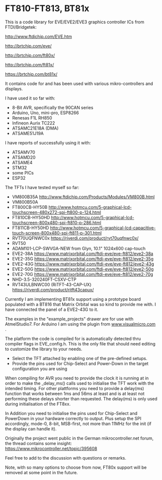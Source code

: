 # FT810-FT813, BT81x
This is a code library for EVE/EVE2/EVE3 graphics controller ICs from FTDI/Bridgetek:

http://www.ftdichip.com/EVE.htm

http://brtchip.com/eve/

http://brtchip.com/ft80x/

http://brtchip.com/ft81x/

https://brtchip.com/bt81x/

It contains code for and has been used with various mikro-controllers and displays.

I have used it so far with:

- 8-Bit AVR, specifically the 90CAN series
- Arduino, Uno, mini-pro, ESP8266
- Renesas F1L RH850
- Infineon Aurix TC222
- ATSAMC21E18A (DMA)
- ATSAME51J19A

I have reports of successfully using it with:

- ATSAMV70
- ATSAMD20
- ATSAME4
- STM32
- some PICs
- ESP32

The TFTs I have tested myself so far:

- VM800B35A http://www.ftdichip.com/Products/Modules/VM800B.html
- VM800B50A
- FT800CB-HY50B http://www.hotmcu.com/5-graphical-lcd-touchscreen-480x272-spi-ft800-p-124.html
- FT810CB-HY50HD http://www.hotmcu.com/5-graphical-lcd-touchscreen-800x480-spi-ft810-p-286.html
- FT811CB-HY50HD  http://www.hotmcu.com/5-graphical-lcd-capacitive-touch-screen-800x480-spi-ft811-p-301.html
- RVT70UQFNWC0x https://riverdi.com/product/rvt70uqfnwc0x/
- RVT50
- ADAM101-LCP-SWVGA-NEW from Glyn, 10.1" 1024x600 cap-touch
- EVE2-38A https://www.matrixorbital.com/ftdi-eve/eve-ft812/eve2-38a
- EVE2-35G https://www.matrixorbital.com/ftdi-eve/eve-ft812/eve2-35g
- EVE2-43G https://www.matrixorbital.com/ftdi-eve/eve-ft812/eve2-43g
- EVE2-50G https://www.matrixorbital.com/ftdi-eve/eve-ft812/eve2-50g
- EVE2-70G https://www.matrixorbital.com/ftdi-eve/eve-ft812/eve2-70g
- NHD-3.5-320240FT-CSXV-CTP
- RVT43ULBNWC00 (RiTFT-43-CAP-UX) https://riverdi.com/product/ritft43capux/

Currently I am implementing BT81x support using a prototype board populated with a BT816 that Matrix Orbital was so kind to provide me with.
I have connected the panel of a EVE2-43G to it.


The examples in the "example_projects" drawer are for use with AtmelStudio7. For Arduino I am using the plugin from www.visualmicro.com .

The platform the code is compiled for is automatically detected thru compiler flags in EVE_config.h. This is the only file that should need editing to customize the library to your needs.

- Select the TFT attached by enabling one of the pre-defined setups.
- Provide the pins used for Chip-Select and Power-Down in the target configuration you are using

When compiling for AVR you need to provide the clock it is running at in order to make the _delay_ms() calls used to initialise the TFT work with the intended timing.
For other plattforms you need to provide a delay(ms) function that works between 1ms and 56ms at least and is at least not performing these delays shorter than requested.
The delay(ms) is only used during initialisation of the FT8xx.

In Addition you need to initialise the pins used for Chip-Select and PowerDown in your hardware correctly to output.
Plus setup the SPI accordingly, mode-0, 8-bit, MSB-first, not more than 11MHz for the init (if the display can handle it).

Originally the project went public in the German mikrocontroller.net forum, the thread contains some insight: https://www.mikrocontroller.net/topic/395608

Feel free to add to the discussion with questions or remarks.

Note, with so many options to choose from now, FT80x support will be removed at some point in the future.

